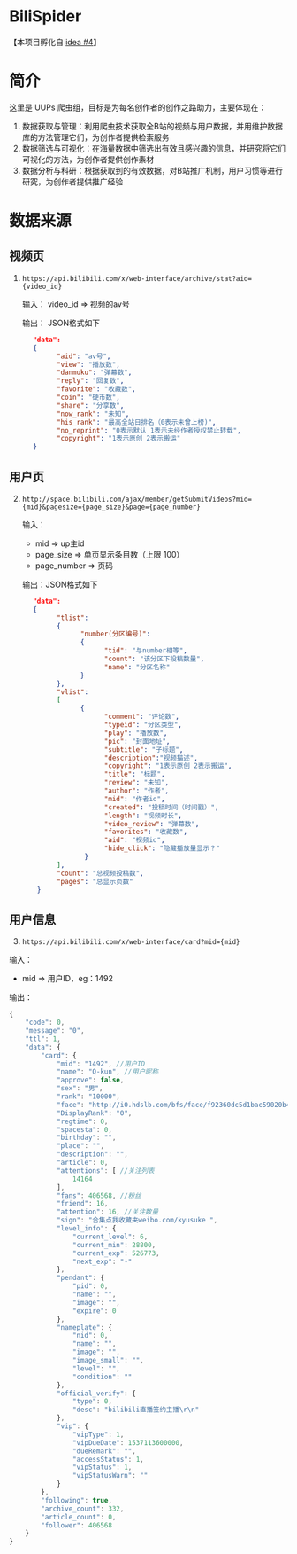 # BiliSpider

【本项目孵化自 [idea #4](https://github.com/orgs/uupers/teams/daily-idea/discussions/4)】

# 简介

这里是 UUPs 爬虫组，目标是为每名创作者的创作之路助力，主要体现在：

1. 数据获取与管理：利用爬虫技术获取全B站的视频与用户数据，并用维护数据库的方法管理它们，为创作者提供检索服务
2. 数据筛选与可视化：在海量数据中筛选出有效且感兴趣的信息，并研究将它们可视化的方法，为创作者提供创作素材
3. 数据分析与科研：根据获取到的有效数据，对B站推广机制，用户习惯等进行研究，为创作者提供推广经验

# 数据来源

## 视频页
1.  `https://api.bilibili.com/x/web-interface/archive/stat?aid={video_id}`

      输入： video_id => 视频的av号

      输出： JSON格式如下
```json
      "data":
      {
            "aid": "av号",
            "view": "播放数",
            "danmuku": "弹幕数",
            "reply": "回复数",
            "favorite": "收藏数",
            "coin": "硬币数",
            "share": "分享数",
            "now_rank": "未知",
            "his_rank": "最高全站日排名（0表示未曾上榜)",
            "no_reprint": "0表示默认 1表示未经作者授权禁止转载",
            "copyright": "1表示原创 2表示搬运"
      }
 ```

## 用户页
2.  `http://space.bilibili.com/ajax/member/getSubmitVideos?mid={mid}&pagesize={page_size}&page={page_number}`

      输入：
      * mid => up主id
      * page_size => 单页显示条目数（上限 100）
      * page_number => 页码

      输出：JSON格式如下
```json
      "data":
      {
            "tlist":
            {
                  "number(分区编号)":
                  {
                        "tid": "与number相等",
                        "count": "该分区下投稿数量",
                        "name": "分区名称"
                  }
            },
            "vlist":
            [
                  {
                        "comment": "评论数",
                        "typeid": "分区类型",
                        "play": "播放数",
                        "pic": "封面地址",
                        "subtitle": "子标题",
                        "description":"视频描述",
                        "copyright": "1表示原创 2表示搬运",
                        "title": "标题",
                        "review": "未知",
                        "author": "作者",
                        "mid": "作者id",
                        "created": "投稿时间（时间戳）",
                        "length": "视频时长",
                        "video_review": "弹幕数",
                        "favorites": "收藏数",
                        "aid": "视频id",
                        "hide_click": "隐藏播放量显示？"
                   }
            ],
            "count": "总视频投稿数",
            "pages": "总显示页数"
       }
```
## 用户信息
3. `https://api.bilibili.com/x/web-interface/card?mid={mid}`

输入：
- mid => 用户ID，eg：1492

输出：
```javascript
{
    "code": 0,
    "message": "0",
    "ttl": 1,
    "data": {
        "card": {
            "mid": "1492", //用户ID
            "name": "Q-kun", //用户昵称
            "approve": false,
            "sex": "男",
            "rank": "10000",
            "face": "http://i0.hdslb.com/bfs/face/f92360dc5d1bac59020b48d60c827b15a26ed70e.jpg",
            "DisplayRank": "0",
            "regtime": 0,
            "spacesta": 0,
            "birthday": "",
            "place": "",
            "description": "",
            "article": 0,
            "attentions": [ //关注列表
                14164
            ],
            "fans": 406568, //粉丝
            "friend": 16,
            "attention": 16, //关注数量
            "sign": "合集点我收藏夹weibo.com/kyusuke ",
            "level_info": {
                "current_level": 6,
                "current_min": 28800,
                "current_exp": 526773,
                "next_exp": "-"
            },
            "pendant": {
                "pid": 0,
                "name": "",
                "image": "",
                "expire": 0
            },
            "nameplate": {
                "nid": 0,
                "name": "",
                "image": "",
                "image_small": "",
                "level": "",
                "condition": ""
            },
            "official_verify": {
                "type": 0,
                "desc": "bilibili直播签约主播\r\n"
            },
            "vip": {
                "vipType": 1,
                "vipDueDate": 1537113600000,
                "dueRemark": "",
                "accessStatus": 1,
                "vipStatus": 1,
                "vipStatusWarn": ""
            }
        },
        "following": true,
        "archive_count": 332,
        "article_count": 0,
        "follower": 406568
    }
}
```
